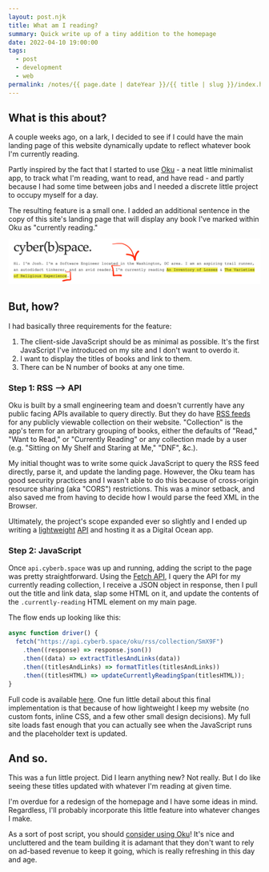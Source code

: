 ```yaml
---
layout: post.njk
title: What am I reading?
summary: Quick write up of a tiny addition to the homepage
date: 2022-04-10 19:00:00
tags:
  - post
  - development
  - web
permalink: /notes/{{ page.date | dateYear }}/{{ title | slug }}/index.html
---
```


## What is this about?
A couple weeks ago, on a lark, I decided to see if I could have the main landing page of this website dynamically update to reflect whatever book I'm currently reading. 

Partly inspired by the fact that I started to use [Oku](https://oku.club) - a neat little minimalist app, to track what I'm reading, want to read, and have read - and partly because I had some time between jobs and I needed a discrete little project to occupy myself for a day.

The resulting feature is a small one. I added an additional sentence in the copy of this site's landing page that will display any book I've marked within Oku as "currently reading."

<div><img src="/img/blog/2022/currently-reading-annotated-photo.png" class="blog-pic container" /></div>


## But, how?
I had basically three requirements for the feature: 
1. The client-side JavaScript should be as minimal as possible. It's the first JavaScript I've introduced on my site and I don't want to overdo it.
2. I want to display the titles of books and link to them. 
3. There can be N number of books at any one time.

### Step 1: RSS ⟶ API
Oku is built by a small engineering team and doesn't currently have any public facing APIs available to query directly. But they do have [RSS feeds](https://oku.club/blog/oku-has-rss-feeds) for any publicly viewable collection on their website. "Collection" is the app's term for an arbitrary grouping of books, either the defaults of "Read," "Want to Read," or "Currently Reading" or any collection made by a user (e.g. "Sitting on My Shelf and Staring at Me," "DNF", &c.). 

My initial thought was to write some quick JavaScript to query the RSS feed directly, parse it, and update the landing page. However, the Oku team has good security practices and I wasn't able to do this because of cross-origin resource sharing (aka "CORS") restrictions. This was a minor setback, and also saved me from having to decide how I would parse the feed XML in the Browser.

Ultimately, the project's scope expanded ever so slightly and I ended up writing a [lightweight](https://github.com/riastrad/api.cyberb.space/blob/d9a64c4127e560299c15b093a602e43528dde1dc/server.js#L32-L37) [API](https://github.com/riastrad/api.cyberb.space/blob/d9a64c4127e560299c15b093a602e43528dde1dc/middleware/finalizeJSONResponse.js#L3-L34) and hosting it as a Digital Ocean app. 

### Step 2: JavaScript
Once `api.cyberb.space` was up and running, adding the script to the page was pretty straightforward.  Using the [Fetch API](https://developer.mozilla.org/en-US/docs/Web/API/Fetch_API), I query the API for my currently reading collection, I receive a JSON object in response, then I pull out the title and link data, slap some HTML on it, and update the contents of the `.currently-reading` HTML element on my main page.

The flow ends up looking like this:

```js
async function driver() {
  fetch("https://api.cyberb.space/oku/rss/collection/SmX9F")
    .then((response) => response.json())
    .then((data) => extractTitlesAndLinks(data))
    .then((titlesAndLinks) => formatTitles(titlesAndLinks))
    .then((titlesHTML) => updateCurrentlyReadingSpan(titlesHTML));
}
```

Full code is available [here](https://github.com/riastrad/cyberbspace/blob/main/scripts/currently-reading.js). One fun little detail about this final implementation is that because of how lightweight I keep my website (no custom fonts, inline CSS, and a few other small design decisions). My full site loads fast enough that you can actually see when the JavaScript runs and the placeholder text is updated. 

## And so.
This was a fun little project. Did I learn anything new? Not really. But I do like seeing these titles updated with whatever I'm reading at given time.

I'm overdue for a redesign of the homepage and I have some ideas in mind. Regardless, I'll probably incorporate this little feature into whatever changes I make.

As a sort of post script, you should [consider using Oku](https://oku.club/join?invitedBy=riastrad&inviteCode=gCrkDet)! It's nice and uncluttered and the team building it is adamant that they don't want to rely on ad-based revenue to keep it going, which is really refreshing in this day and age.

